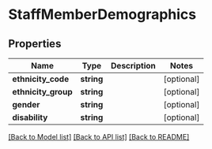 # StaffMemberDemographics

## Properties
Name | Type | Description | Notes
------------ | ------------- | ------------- | -------------
**ethnicity_code** | **string** |  | [optional] 
**ethnicity_group** | **string** |  | [optional] 
**gender** | **string** |  | [optional] 
**disability** | **string** |  | [optional] 

[[Back to Model list]](../README.md#documentation-for-models) [[Back to API list]](../README.md#documentation-for-api-endpoints) [[Back to README]](../README.md)


